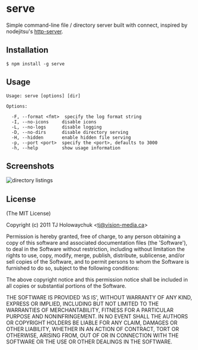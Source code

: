 
# serve

  Simple command-line file / directory server built with connect, inspired by nodejitsu's [http-server](https://github.com/nodejitsu/http-server).

## Installation

    $ npm install -g serve

## Usage


    Usage: serve [options] [dir]

    Options:

      -F, --format <fmt>  specify the log format string
      -I, --no-icons     disable icons
      -L, --no-logs      disable logging
      -D, --no-dirs      disable directory serving
      -H, --hidden       enable hidden file serving
      -p, --port <port>  specify the <port>, defaults to 3000
      -h, --help         show usage information

## Screenshots

  ![directory listings](http://f.cl.ly/items/100M2C3o0p2u3A0q1o3H/Screenshot.png)

## License 

(The MIT License)

Copyright (c) 2011 TJ Holowaychuk &lt;tj@vision-media.ca&gt;

Permission is hereby granted, free of charge, to any person obtaining
a copy of this software and associated documentation files (the
'Software'), to deal in the Software without restriction, including
without limitation the rights to use, copy, modify, merge, publish,
distribute, sublicense, and/or sell copies of the Software, and to
permit persons to whom the Software is furnished to do so, subject to
the following conditions:

The above copyright notice and this permission notice shall be
included in all copies or substantial portions of the Software.

THE SOFTWARE IS PROVIDED 'AS IS', WITHOUT WARRANTY OF ANY KIND,
EXPRESS OR IMPLIED, INCLUDING BUT NOT LIMITED TO THE WARRANTIES OF
MERCHANTABILITY, FITNESS FOR A PARTICULAR PURPOSE AND NONINFRINGEMENT.
IN NO EVENT SHALL THE AUTHORS OR COPYRIGHT HOLDERS BE LIABLE FOR ANY
CLAIM, DAMAGES OR OTHER LIABILITY, WHETHER IN AN ACTION OF CONTRACT,
TORT OR OTHERWISE, ARISING FROM, OUT OF OR IN CONNECTION WITH THE
SOFTWARE OR THE USE OR OTHER DEALINGS IN THE SOFTWARE.